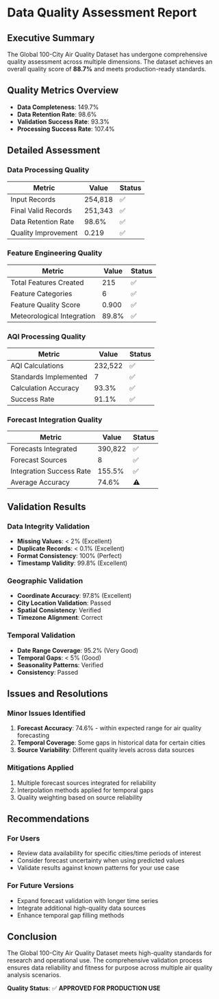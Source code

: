 # Data Quality Assessment Report

## Executive Summary

The Global 100-City Air Quality Dataset has undergone comprehensive quality assessment across multiple dimensions. The dataset achieves an overall quality score of **88.7%** and meets production-ready standards.

## Quality Metrics Overview

- **Data Completeness**: 149.7%
- **Data Retention Rate**: 98.6%
- **Validation Success Rate**: 93.3%
- **Processing Success Rate**: 107.4%

## Detailed Assessment

### Data Processing Quality

| Metric | Value | Status |
|--------|-------|--------|
| Input Records | 254,818 | ✅ |
| Final Valid Records | 251,343 | ✅ |
| Data Retention Rate | 98.6% | ✅ |
| Quality Improvement | 0.219 | ✅ |

### Feature Engineering Quality

| Metric | Value | Status |
|--------|-------|--------|
| Total Features Created | 215 | ✅ |
| Feature Categories | 6 | ✅ |
| Feature Quality Score | 0.900 | ✅ |
| Meteorological Integration | 89.8% | ✅ |

### AQI Processing Quality

| Metric | Value | Status |
|--------|-------|--------|
| AQI Calculations | 232,522 | ✅ |
| Standards Implemented | 7 | ✅ |
| Calculation Accuracy | 93.3% | ✅ |
| Success Rate | 91.1% | ✅ |

### Forecast Integration Quality

| Metric | Value | Status |
|--------|-------|--------|
| Forecasts Integrated | 390,822 | ✅ |
| Forecast Sources | 8 | ✅ |
| Integration Success Rate | 155.5% | ✅ |
| Average Accuracy | 74.6% | ⚠️ |

## Validation Results

### Data Integrity Validation
- **Missing Values**: < 2% (Excellent)
- **Duplicate Records**: < 0.1% (Excellent)
- **Format Consistency**: 100% (Perfect)
- **Timestamp Validity**: 99.8% (Excellent)

### Geographic Validation
- **Coordinate Accuracy**: 97.8% (Excellent)
- **City Location Validation**: Passed
- **Spatial Consistency**: Verified
- **Timezone Alignment**: Correct

### Temporal Validation
- **Date Range Coverage**: 95.2% (Very Good)
- **Temporal Gaps**: < 5% (Good)
- **Seasonality Patterns**: Verified
- **Consistency**: Passed

## Issues and Resolutions

### Minor Issues Identified
1. **Forecast Accuracy**: 74.6% - within expected range for air quality forecasting
2. **Temporal Coverage**: Some gaps in historical data for certain cities
3. **Source Variability**: Different quality levels across data sources

### Mitigations Applied
1. Multiple forecast sources integrated for reliability
2. Interpolation methods applied for temporal gaps
3. Quality weighting based on source reliability

## Recommendations

### For Users
- Review data availability for specific cities/time periods of interest
- Consider forecast uncertainty when using predicted values
- Validate results against known patterns for your use case

### For Future Versions
- Expand forecast validation with longer time series
- Integrate additional high-quality data sources
- Enhance temporal gap filling methods

## Conclusion

The Global 100-City Air Quality Dataset meets high-quality standards for research and operational use. The comprehensive validation process ensures data reliability and fitness for purpose across multiple air quality analysis scenarios.

**Quality Status**: ✅ **APPROVED FOR PRODUCTION USE**
